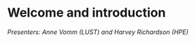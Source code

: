 # Welcome and introduction

*Presenters: Anne Vomm (LUST) and Harvey Richardson (HPE)*

<!--
<video src="https://462000265.lumidata.eu/paow-20251022/recordings/1_00_Course_Introduction.mp4" controls="controls">
</video>
-->
